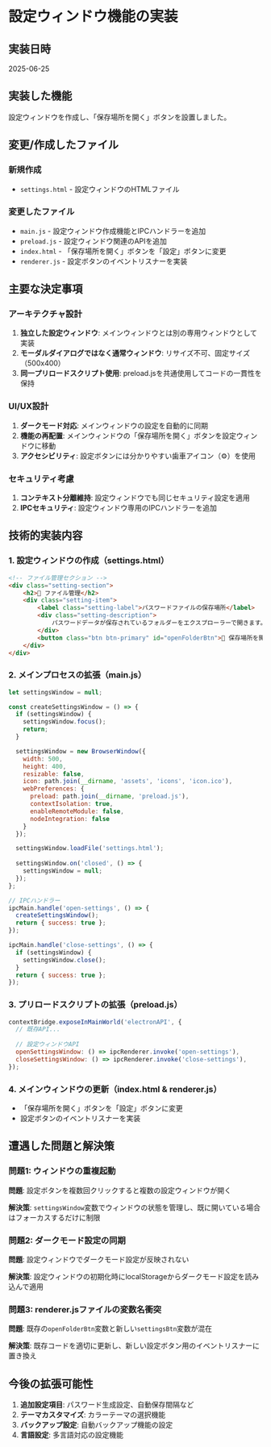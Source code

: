 # 設定ウィンドウ機能の実装

## 実装日時
2025-06-25

## 実装した機能
設定ウィンドウを作成し、「保存場所を開く」ボタンを設置しました。

## 変更/作成したファイル

### 新規作成
- `settings.html` - 設定ウィンドウのHTMLファイル

### 変更したファイル
- `main.js` - 設定ウィンドウ作成機能とIPCハンドラーを追加
- `preload.js` - 設定ウィンドウ関連のAPIを追加
- `index.html` - 「保存場所を開く」ボタンを「設定」ボタンに変更
- `renderer.js` - 設定ボタンのイベントリスナーを実装

## 主要な決定事項

### アーキテクチャ設計
1. **独立した設定ウィンドウ**: メインウィンドウとは別の専用ウィンドウとして実装
2. **モーダルダイアログではなく通常ウィンドウ**: リサイズ不可、固定サイズ（500x400）
3. **同一プリロードスクリプト使用**: preload.jsを共通使用してコードの一貫性を保持

### UI/UX設計
1. **ダークモード対応**: メインウィンドウの設定を自動的に同期
2. **機能の再配置**: メインウィンドウの「保存場所を開く」ボタンを設定ウィンドウに移動
3. **アクセシビリティ**: 設定ボタンには分かりやすい歯車アイコン（⚙️）を使用

### セキュリティ考慮
1. **コンテキスト分離維持**: 設定ウィンドウでも同じセキュリティ設定を適用
2. **IPCセキュリティ**: 設定ウィンドウ専用のIPCハンドラーを追加

## 技術的実装内容

### 1. 設定ウィンドウの作成（settings.html）
```html
<!-- ファイル管理セクション -->
<div class="setting-section">
    <h2>📂 ファイル管理</h2>
    <div class="setting-item">
        <label class="setting-label">パスワードファイルの保存場所</label>
        <div class="setting-description">
            パスワードデータが保存されているフォルダーをエクスプローラーで開きます。
        </div>
        <button class="btn btn-primary" id="openFolderBtn">📂 保存場所を開く</button>
    </div>
</div>
```

### 2. メインプロセスの拡張（main.js）
```javascript
let settingsWindow = null;

const createSettingsWindow = () => {
  if (settingsWindow) {
    settingsWindow.focus();
    return;
  }

  settingsWindow = new BrowserWindow({
    width: 500,
    height: 400,
    resizable: false,
    icon: path.join(__dirname, 'assets', 'icons', 'icon.ico'),
    webPreferences: {
      preload: path.join(__dirname, 'preload.js'),
      contextIsolation: true,
      enableRemoteModule: false,
      nodeIntegration: false
    }
  });

  settingsWindow.loadFile('settings.html');
  
  settingsWindow.on('closed', () => {
    settingsWindow = null;
  });
};

// IPCハンドラー
ipcMain.handle('open-settings', () => {
  createSettingsWindow();
  return { success: true };
});

ipcMain.handle('close-settings', () => {
  if (settingsWindow) {
    settingsWindow.close();
  }
  return { success: true };
});
```

### 3. プリロードスクリプトの拡張（preload.js）
```javascript
contextBridge.exposeInMainWorld('electronAPI', {
  // 既存API...
  
  // 設定ウィンドウAPI
  openSettingsWindow: () => ipcRenderer.invoke('open-settings'),
  closeSettingsWindow: () => ipcRenderer.invoke('close-settings'),
});
```

### 4. メインウィンドウの更新（index.html & renderer.js）
- 「保存場所を開く」ボタンを「設定」ボタンに変更
- 設定ボタンのイベントリスナーを実装

## 遭遇した問題と解決策

### 問題1: ウィンドウの重複起動
**問題**: 設定ボタンを複数回クリックすると複数の設定ウィンドウが開く

**解決策**: `settingsWindow`変数でウィンドウの状態を管理し、既に開いている場合はフォーカスするだけに制限

### 問題2: ダークモード設定の同期
**問題**: 設定ウィンドウでダークモード設定が反映されない

**解決策**: 設定ウィンドウの初期化時にlocalStorageからダークモード設定を読み込んで適用

### 問題3: renderer.jsファイルの変数名衝突
**問題**: 既存の`openFolderBtn`変数と新しい`settingsBtn`変数が混在

**解決策**: 既存コードを適切に更新し、新しい設定ボタン用のイベントリスナーに置き換え

## 今後の拡張可能性
1. **追加設定項目**: パスワード生成設定、自動保存間隔など
2. **テーマカスタマイズ**: カラーテーマの選択機能
3. **バックアップ設定**: 自動バックアップ機能の設定
4. **言語設定**: 多言語対応の設定機能
